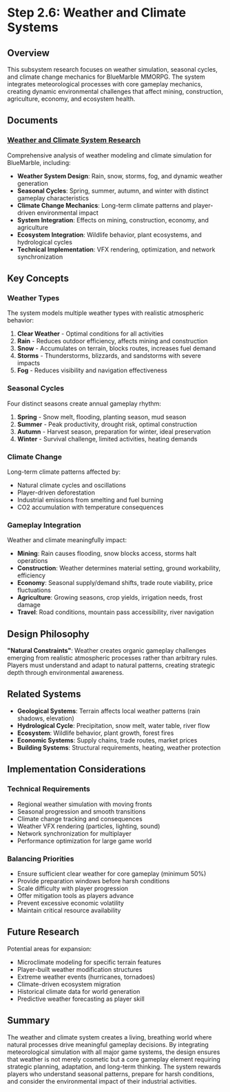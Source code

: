 # Step 2.6: Weather and Climate Systems

## Overview

This subsystem research focuses on weather simulation, seasonal cycles, and climate change mechanics for BlueMarble MMORPG. The system integrates meteorological processes with core gameplay mechanics, creating dynamic environmental challenges that affect mining, construction, agriculture, economy, and ecosystem health.

## Documents

### [Weather and Climate System Research](weather-climate-system-research.md)

Comprehensive analysis of weather modeling and climate simulation for BlueMarble, including:

- **Weather System Design**: Rain, snow, storms, fog, and dynamic weather generation
- **Seasonal Cycles**: Spring, summer, autumn, and winter with distinct gameplay characteristics
- **Climate Change Mechanics**: Long-term climate patterns and player-driven environmental impact
- **System Integration**: Effects on mining, construction, economy, and agriculture
- **Ecosystem Integration**: Wildlife behavior, plant ecosystems, and hydrological cycles
- **Technical Implementation**: VFX rendering, optimization, and network synchronization

## Key Concepts

### Weather Types

The system models multiple weather types with realistic atmospheric behavior:

1. **Clear Weather** - Optimal conditions for all activities
2. **Rain** - Reduces outdoor efficiency, affects mining and construction
3. **Snow** - Accumulates on terrain, blocks routes, increases fuel demand
4. **Storms** - Thunderstorms, blizzards, and sandstorms with severe impacts
5. **Fog** - Reduces visibility and navigation effectiveness

### Seasonal Cycles

Four distinct seasons create annual gameplay rhythm:

1. **Spring** - Snow melt, flooding, planting season, mud season
2. **Summer** - Peak productivity, drought risk, optimal construction
3. **Autumn** - Harvest season, preparation for winter, ideal preservation
4. **Winter** - Survival challenge, limited activities, heating demands

### Climate Change

Long-term climate patterns affected by:

- Natural climate cycles and oscillations
- Player-driven deforestation
- Industrial emissions from smelting and fuel burning
- CO2 accumulation with temperature consequences

### Gameplay Integration

Weather and climate meaningfully impact:

- **Mining**: Rain causes flooding, snow blocks access, storms halt operations
- **Construction**: Weather determines material setting, ground workability, efficiency
- **Economy**: Seasonal supply/demand shifts, trade route viability, price fluctuations
- **Agriculture**: Growing seasons, crop yields, irrigation needs, frost damage
- **Travel**: Road conditions, mountain pass accessibility, river navigation

## Design Philosophy

**"Natural Constraints"**: Weather creates organic gameplay challenges emerging from realistic atmospheric processes rather than arbitrary rules. Players must understand and adapt to natural patterns, creating strategic depth through environmental awareness.

## Related Systems

- **Geological Systems**: Terrain affects local weather patterns (rain shadows, elevation)
- **Hydrological Cycle**: Precipitation, snow melt, water table, river flow
- **Ecosystem**: Wildlife behavior, plant growth, forest fires
- **Economic Systems**: Supply chains, trade routes, market prices
- **Building Systems**: Structural requirements, heating, weather protection

## Implementation Considerations

### Technical Requirements

- Regional weather simulation with moving fronts
- Seasonal progression and smooth transitions
- Climate change tracking and consequences
- Weather VFX rendering (particles, lighting, sound)
- Network synchronization for multiplayer
- Performance optimization for large game world

### Balancing Priorities

- Ensure sufficient clear weather for core gameplay (minimum 50%)
- Provide preparation windows before harsh conditions
- Scale difficulty with player progression
- Offer mitigation tools as players advance
- Prevent excessive economic volatility
- Maintain critical resource availability

## Future Research

Potential areas for expansion:

- Microclimate modeling for specific terrain features
- Player-built weather modification structures
- Extreme weather events (hurricanes, tornadoes)
- Climate-driven ecosystem migration
- Historical climate data for world generation
- Predictive weather forecasting as player skill

## Summary

The weather and climate system creates a living, breathing world where natural processes drive meaningful gameplay decisions. By integrating meteorological simulation with all major game systems, the design ensures that weather is not merely cosmetic but a core gameplay element requiring strategic planning, adaptation, and long-term thinking. The system rewards players who understand seasonal patterns, prepare for harsh conditions, and consider the environmental impact of their industrial activities.
